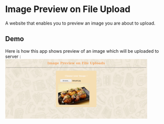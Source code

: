 # Image Preview on File Upload

A website that enables you to preview an image you are about to upload.

## Demo
Here is how this app shows preview of an image which will be uploaded to server :
<img src="https://raw.githubusercontent.com/kevinadhiguna/image-preview-on-file-upload/master/demo/1.png" width="90%"></img>
